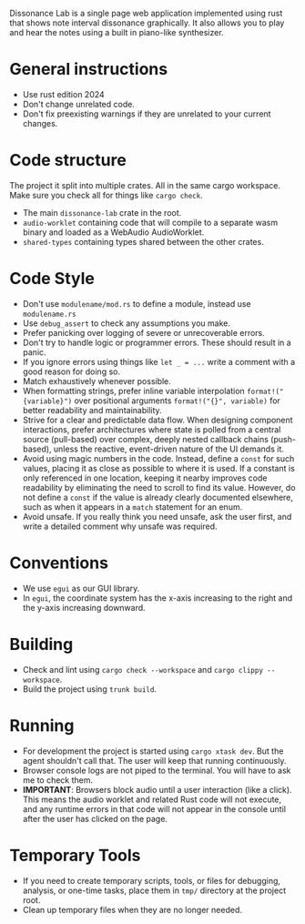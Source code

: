 Dissonance Lab is a single page web application implemented using rust that shows note interval dissonance graphically.
It also allows you to play and hear the notes using a built in piano-like synthesizer.

# General instructions
- Use rust edition 2024
- Don't change unrelated code.
- Don't fix preexisting warnings if they are unrelated to your current changes.

# Code structure
The project it split into multiple crates. All in the same cargo workspace. Make sure you check all for things like `cargo check`.
- The main `dissonance-lab` crate in the root.
- `audio-worklet` containing code that will compile to a separate wasm binary and loaded as a WebAudio AudioWorklet.
- `shared-types` containing types shared between the other crates.

# Code Style
- Don't use `modulename/mod.rs` to define a module, instead use `modulename.rs`
- Use `debug_assert` to check any assumptions you make.
- Prefer panicking over logging of severe or unrecoverable errors.
- Don't try to handle logic or programmer errors. These should result in a panic.
- If you ignore errors using things like `let _ = ...` write a comment with a good reason for doing so.
- Match exhaustively whenever possible.
- When formatting strings, prefer inline variable interpolation `format!("{variable}")` over positional arguments `format!("{}", variable)` for better readability and maintainability.
- Strive for a clear and predictable data flow. When designing component interactions, prefer architectures where state is polled from a central source (pull-based) over complex, deeply nested callback chains (push-based), unless the reactive, event-driven nature of the UI demands it.
- Avoid using magic numbers in the code. Instead, define a `const` for such values, placing it as close as possible to where it is used. If a constant is only referenced in one location, keeping it nearby improves code readability by eliminating the need to scroll to find its value. However, do not define a `const` if the value is already clearly documented elsewhere, such as when it appears in a `match` statement for an enum.
- Avoid unsafe. If you really think you need unsafe, ask the user first, and write a detailed comment why unsafe was required.

# Conventions
- We use `egui` as our GUI library.
- In `egui`, the coordinate system has the x-axis increasing to the right and the y-axis increasing downward.

# Building
- Check and lint using `cargo check --workspace` and `cargo clippy --workspace`.
- Build the project using `trunk build`.

# Running
- For development the project is started using `cargo xtask dev`. But the agent shouldn't call that. The user will keep that running continuously.
- Browser console logs are not piped to the terminal. You will have to ask me to check them.
- **IMPORTANT**: Browsers block audio until a user interaction (like a click). This means the audio worklet and related Rust code will not execute, and any runtime errors in that code will not appear in the console until after the user has clicked on the page.

# Temporary Tools
- If you need to create temporary scripts, tools, or files for debugging, analysis, or one-time tasks, place them in `tmp/` directory at the project root.
- Clean up temporary files when they are no longer needed.
